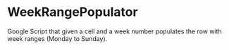 # WeekRangePopulator
Google Script that given a cell and a week number populates the row with week ranges (Monday to Sunday).
